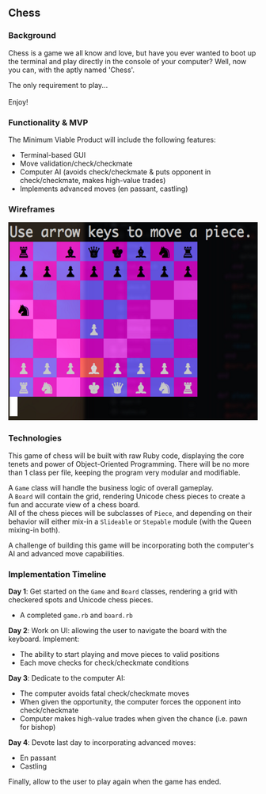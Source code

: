 ## Chess

### Background

Chess is a game we all know and love, but have you ever wanted to boot up the terminal and play directly in the console of your computer? Well, now you can, with the aptly named 'Chess'.

The only requirement to play...
<br>
<br>
Enjoy!

### Functionality & MVP

The Minimum Viable Product will include the following features:

- Terminal-based GUI
- Move validation/check/checkmate
- Computer AI (avoids check/checkmate & puts opponent in check/checkmate, makes high-value trades)
- Implements advanced moves (en passant, castling)

### Wireframes

<img src="https://github.com/msantam2/chess/blob/master/images/chess.png" width="600" height="400" />

### Technologies

This game of chess will be built with raw Ruby code, displaying the core tenets and power of Object-Oriented Programming. There will be no more than 1 class per file, keeping the program very modular and modifiable.

A `Game` class will handle the business logic of overall gameplay.
<br>
A `Board` will contain the grid, rendering Unicode chess pieces to create a fun and accurate view of a chess board.
<br>
All of the chess pieces will be subclasses of `Piece`, and depending on their behavior will either mix-in a `Slideable` or `Stepable` module (with the Queen mixing-in both).

A challenge of building this game will be incorporating both the computer's AI and advanced move capabilities.

### Implementation Timeline

**Day 1**: Get started on the `Game` and `Board` classes, rendering a grid with checkered spots and Unicode chess pieces.

- A completed `game.rb` and `board.rb`

**Day 2**: Work on UI: allowing the user to navigate the board with the keyboard. Implement:

- The ability to start playing and move pieces to valid positions
- Each move checks for check/checkmate conditions

**Day 3**: Dedicate to the computer AI:

- The computer avoids fatal check/checkmate moves
- When given the opportunity, the computer forces the opponent into check/checkmate
- Computer makes high-value trades when given the chance (i.e. pawn for bishop)

**Day 4**: Devote last day to incorporating advanced moves:

- En passant
- Castling

Finally, allow to the user to play again when the game has ended.
